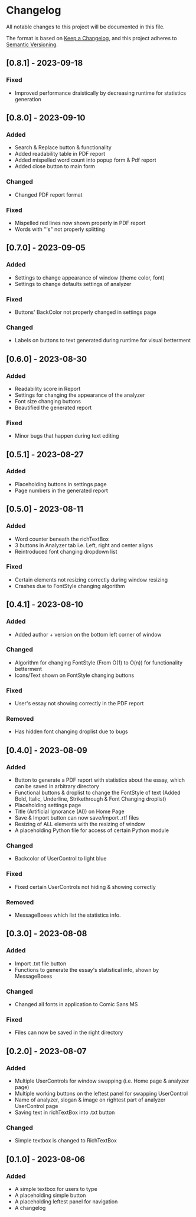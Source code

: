 # Changelog

All notable changes to this project will be documented in this file.

The format is based on [Keep a Changelog](https://keepachangelog.com/en/1.0.0/),
and this project adheres to [Semantic Versioning](https://semver.org/spec/v2.0.0.html).

## [0.8.1] - 2023-09-18

### Fixed
- Improved performance draistically by decreasing runtime for statistics generation

## [0.8.0] - 2023-09-10

### Added
- Search & Replace button & functionality
- Added readability table in PDF report
- Added mispelled word count into popup form & Pdf report
- Added close button to main form

### Changed 
- Changed PDF report format

### Fixed
- Mispelled red lines now shown properly in PDF report
- Words with "'s" not properly splitting 

## [0.7.0] - 2023-09-05

### Added
- Settings to change appearance of window (theme color, font) 
- Settings to change defaults settings of analyzer

### Fixed
- Buttons' BackColor not properly changed in settings page

### Changed
- Labels on buttons to text generated during runtime for visual betterment

## [0.6.0] - 2023-08-30

### Added

- Readability score in Report
- Settings for changing the appearance of the analyzer
- Font size changing buttons
- Beautified the generated report

### Fixed

- Minor bugs that happen during text editing

## [0.5.1] - 2023-08-27

### Added

- Placeholding buttons in settings page
- Page numbers in the generated report

## [0.5.0] - 2023-08-11

### Added

- Word counter beneath the richTextBox
- 3 buttons in Analyzer tab i.e. Left, right and center aligns
- Reintroduced font changing dropdown list

### Fixed

- Certain elements not resizing correctly during window resizing
- Crashes due to FontStyle changing algorithm

## [0.4.1] - 2023-08-10

### Added

- Added author + version on the bottom left corner of window

### Changed

- Algorithm for changing FontStyle (From O(1) to O(n)) 
  for functionality betterment
- Icons/Text shown on FontStyle changing buttons

### Fixed

- User's essay not showing correctly in the PDF report

### Removed

- Has hidden font changing droplist due to bugs

## [0.4.0] - 2023-08-09

### Added

- Button to generate a PDF report with statistics about the essay,
  which can be saved in arbitrary directory
- Functional buttons & droplist to change the FontStyle of text 
  (Added Bold, Italic, Underline, Strikethrough & Font Changing droplist)
- Placeholding settings page
- Title (Artificial Ignorance (AI)) on Home Page
- Save & Import button can now save/import .rtf files
- Resizing of ALL elements with the resizing of window
- A placeholding Python file for access of certain Python module

### Changed

- Backcolor of UserControl to light blue

### Fixed

- Fixed certain UserControls not hiding & showing correctly

### Removed

- MessageBoxes which list the statistics info.

## [0.3.0] - 2023-08-08

### Added

- Import .txt file button
- Functions to generate the essay's statistical info,
  shown by MessageBoxes

### Changed

- Changed all fonts in application to Comic Sans MS

### Fixed

- Files can now be saved in the right directory

## [0.2.0] - 2023-08-07

### Added

- Multiple UserControls for window swapping (i.e. Home page & analyzer page)
- Multiple working buttons on the leftest panel for swapping UserControl 
- Name of analyzer, slogan & image on rightest part of analyzer UserControl page
- Saving text in richTextBox into .txt button

### Changed

- Simple textbox is changed to RichTextBox


## [0.1.0] - 2023-08-06

### Added

- A simple textbox for users to type
- A placeholding simple button 
- A placeholding leftest panel for navigation
- A changelog